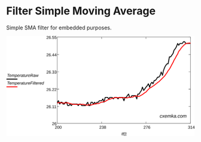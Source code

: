 # Filter Simple Moving Average
Simple SMA filter for embedded purposes.

![alt text](https://github.com/Egoruch/Filter-Simple-Moving-Average/blob/master/img/moving_average_filtered_stm32.svg)
